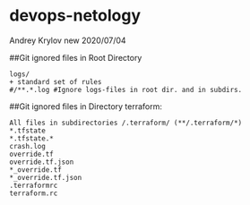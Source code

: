 # devops-netology
Andrey Krylov
new 2020/07/04

##Git ignored files in Root Directory

    logs/
    + standard set of rules
    #/**.*.log #Ignore logs-files in root dir. and in subdirs.

##Git ignored files in Directory terraform:

    All files in subdirectories /.terraform/ (**/.terraform/*)
    *.tfstate
    *.tfstate.*
    crash.log
    override.tf
    override.tf.json
    *_override.tf
    *_override.tf.json
    .terraformrc
    terraform.rc

